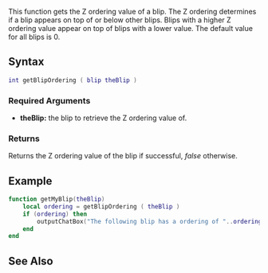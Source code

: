 This function gets the Z ordering value of a blip. The Z ordering determines if a blip appears on top of or below other blips. Blips with a higher Z ordering value appear on top of blips with a lower value. The default value for all blips is 0.

Syntax
------

``` lua
int getBlipOrdering ( blip theBlip )
```

### Required Arguments

-   **theBlip:** the blip to retrieve the Z ordering value of.

### Returns

Returns the Z ordering value of the blip if successful, *false* otherwise.

Example
-------

``` lua
function getMyBlip(theBlip)
    local ordering = getBlipOrdering ( theBlip )
    if (ordering) then
        outputChatBox("The following blip has a ordering of "..ordering)
    end
end
```

See Also
--------
